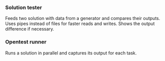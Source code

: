 ### Solution tester
Feeds two solution with data from a generator and compares their outputs.
Uses pipes instead of files for faster reads and writes. 
Shows the output difference if necessary.

### Opentest runner
Runs a solution in parallel and captures its output for each task.
